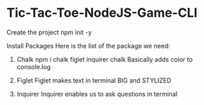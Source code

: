# Tic-Tac-Toe-NodeJS-Game-CLI

Create the project
npm init -y

Install Packages
Here is the list of the package we need:

1) Chalk
npm i chalk figlet inquirer
chalk Basically adds color to console.log

2) Figlet
Figlet makes text in  terminal BIG and STYLIZED

3) Inquirer
Inquirer enables us to ask questions in terminal
